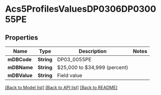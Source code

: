 # Acs5ProfilesValuesDP0306DP030055PE

## Properties
Name | Type | Description | Notes
------------ | ------------- | ------------- | -------------
**mDBCode** | **String** | DP03_0055PE | 
**mDBName** | **String** | $25,000 to $34,999 (percent) | 
**mDBValue** | **String** | Field value | 

[[Back to Model list]](../README.md#documentation-for-models) [[Back to API list]](../README.md#documentation-for-api-endpoints) [[Back to README]](../README.md)


